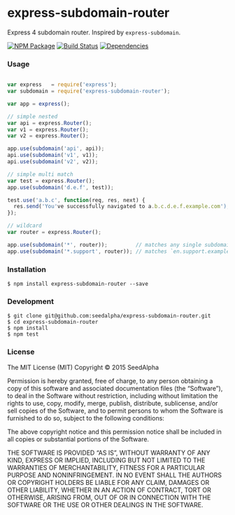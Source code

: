 # express-subdomain-router

Express 4 subdomain router. Inspired by `express-subdomain`.

[![NPM Package](https://img.shields.io/npm/v/express-subdomain-router.svg?style=flat)](https://www.npmjs.org/package/express-subdomain-router)
[![Build Status](https://travis-ci.org/seedalpha/express-subdomain-router.svg?branch=master)](https://travis-ci.org/seedalpha/express-subdomain-router/branches)
[![Dependencies](https://david-dm.org/seedalpha/express-subdomain-router.svg)](https://david-dm.org/seedalpha/express-subdomain-router)

### Usage

```javascript

var express   = require('express');
var subdomain = require('express-subdomain-router');

var app = express();

// simple nested
var api = express.Router();
var v1 = express.Router();
var v2 = express.Router();

app.use(subdomain('api', api));
api.use(subdomain('v1', v1));
api.use(subdomain('v2', v2));

// simple multi match
var test = express.Router();
app.use(subdomain('d.e.f', test));

test.use('a.b.c', function(req, res, next) {
  res.send('You've successfully navigated to a.b.c.d.e.f.example.com');
});

// wildcard
var router = express.Router();

app.use(subdomain('*', router));         // matches any single subdomain will do
app.use(subdomain('*.support', router)); // matches `en.support.example.com`, `ru.support.example.com`, etc.

```

### Installation

    $ npm install express-subdomain-router --save

### Development

    $ git clone git@github.com:seedalpha/express-subdomain-router.git
    $ cd express-subdomain-router
    $ npm install
    $ npm test

### License

The MIT License (MIT)
Copyright © 2015 SeedAlpha

Permission is hereby granted, free of charge, to any person obtaining a copy of this software and associated documentation files (the “Software”), to deal in the Software without restriction, including without limitation the rights to use, copy, modify, merge, publish, distribute, sublicense, and/or sell copies of the Software, and to permit persons to whom the Software is furnished to do so, subject to the following conditions:

The above copyright notice and this permission notice shall be included in all copies or substantial portions of the Software.

THE SOFTWARE IS PROVIDED “AS IS”, WITHOUT WARRANTY OF ANY KIND, EXPRESS OR IMPLIED, INCLUDING BUT NOT LIMITED TO THE WARRANTIES OF MERCHANTABILITY, FITNESS FOR A PARTICULAR PURPOSE AND NONINFRINGEMENT. IN NO EVENT SHALL THE AUTHORS OR COPYRIGHT HOLDERS BE LIABLE FOR ANY CLAIM, DAMAGES OR OTHER LIABILITY, WHETHER IN AN ACTION OF CONTRACT, TORT OR OTHERWISE, ARISING FROM, OUT OF OR IN CONNECTION WITH THE SOFTWARE OR THE USE OR OTHER DEALINGS IN THE SOFTWARE.